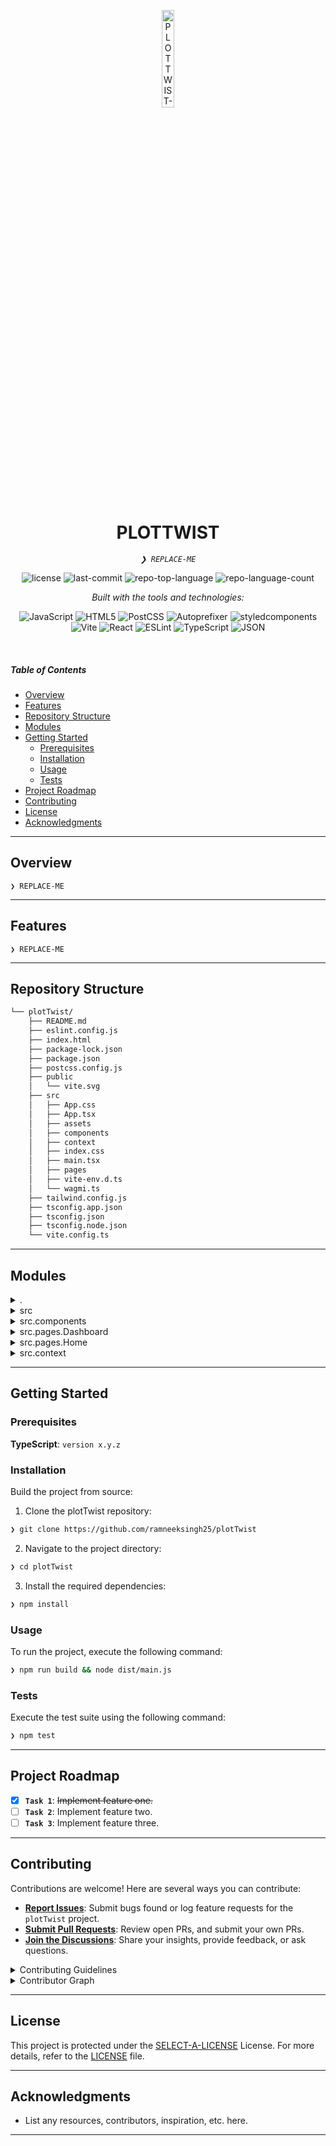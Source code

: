 <p align="center">
  <img src="https://img.icons8.com/?size=512&id=55494&format=png" width="20%" alt="PLOTTWIST-logo">
</p>
<p align="center">
    <h1 align="center">PLOTTWIST</h1>
</p>
<p align="center">
    <em><code>❯ REPLACE-ME</code></em>
</p>
<p align="center">
  <img src="https://img.shields.io/github/license/ramneeksingh25/plotTwist?style=flat&logo=opensourceinitiative&logoColor=white&color=0080ff" alt="license">
  <img src="https://img.shields.io/github/last-commit/ramneeksingh25/plotTwist?style=flat&logo=git&logoColor=white&color=0080ff" alt="last-commit">
  <img src="https://img.shields.io/github/languages/top/ramneeksingh25/plotTwist?style=flat&color=0080ff" alt="repo-top-language">
  <img src="https://img.shields.io/github/languages/count/ramneeksingh25/plotTwist?style=flat&color=0080ff" alt="repo-language-count">
</p>
<p align="center">
    <em>Built with the tools and technologies:</em>
</p>
<p align="center">
  <img src="https://img.shields.io/badge/JavaScript-F7DF1E.svg?style=flat&logo=JavaScript&logoColor=black" alt="JavaScript">
  <img src="https://img.shields.io/badge/HTML5-E34F26.svg?style=flat&logo=HTML5&logoColor=white" alt="HTML5">
  <img src="https://img.shields.io/badge/PostCSS-DD3A0A.svg?style=flat&logo=PostCSS&logoColor=white" alt="PostCSS">
  <img src="https://img.shields.io/badge/Autoprefixer-DD3735.svg?style=flat&logo=Autoprefixer&logoColor=white" alt="Autoprefixer">
  <img src="https://img.shields.io/badge/styledcomponents-DB7093.svg?style=flat&logo=styled-components&logoColor=white" alt="styledcomponents">
  <br>
  <img src="https://img.shields.io/badge/Vite-646CFF.svg?style=flat&logo=Vite&logoColor=white" alt="Vite">
  <img src="https://img.shields.io/badge/React-61DAFB.svg?style=flat&logo=React&logoColor=black" alt="React">
  <img src="https://img.shields.io/badge/ESLint-4B32C3.svg?style=flat&logo=ESLint&logoColor=white" alt="ESLint">
  <img src="https://img.shields.io/badge/TypeScript-3178C6.svg?style=flat&logo=TypeScript&logoColor=white" alt="TypeScript">
  <img src="https://img.shields.io/badge/JSON-000000.svg?style=flat&logo=JSON&logoColor=white" alt="JSON">
</p>

<br>

#####  Table of Contents

- [ Overview](#-overview)
- [ Features](#-features)
- [ Repository Structure](#-repository-structure)
- [ Modules](#-modules)
- [ Getting Started](#-getting-started)
    - [ Prerequisites](#-prerequisites)
    - [ Installation](#-installation)
    - [ Usage](#-usage)
    - [ Tests](#-tests)
- [ Project Roadmap](#-project-roadmap)
- [ Contributing](#-contributing)
- [ License](#-license)
- [ Acknowledgments](#-acknowledgments)

---

##  Overview

<code>❯ REPLACE-ME</code>

---

##  Features

<code>❯ REPLACE-ME</code>

---

##  Repository Structure

```sh
└── plotTwist/
    ├── README.md
    ├── eslint.config.js
    ├── index.html
    ├── package-lock.json
    ├── package.json
    ├── postcss.config.js
    ├── public
    │   └── vite.svg
    ├── src
    │   ├── App.css
    │   ├── App.tsx
    │   ├── assets
    │   ├── components
    │   ├── context
    │   ├── index.css
    │   ├── main.tsx
    │   ├── pages
    │   ├── vite-env.d.ts
    │   └── wagmi.ts
    ├── tailwind.config.js
    ├── tsconfig.app.json
    ├── tsconfig.json
    ├── tsconfig.node.json
    └── vite.config.ts
```

---

##  Modules

<details closed><summary>.</summary>

| File | Summary |
| --- | --- |
| [postcss.config.js](https://github.com/ramneeksingh25/plotTwist/blob/main/postcss.config.js) | <code>❯ REPLACE-ME</code> |
| [tsconfig.node.json](https://github.com/ramneeksingh25/plotTwist/blob/main/tsconfig.node.json) | <code>❯ REPLACE-ME</code> |
| [package-lock.json](https://github.com/ramneeksingh25/plotTwist/blob/main/package-lock.json) | <code>❯ REPLACE-ME</code> |
| [tsconfig.json](https://github.com/ramneeksingh25/plotTwist/blob/main/tsconfig.json) | <code>❯ REPLACE-ME</code> |
| [tailwind.config.js](https://github.com/ramneeksingh25/plotTwist/blob/main/tailwind.config.js) | <code>❯ REPLACE-ME</code> |
| [tsconfig.app.json](https://github.com/ramneeksingh25/plotTwist/blob/main/tsconfig.app.json) | <code>❯ REPLACE-ME</code> |
| [package.json](https://github.com/ramneeksingh25/plotTwist/blob/main/package.json) | <code>❯ REPLACE-ME</code> |
| [vite.config.ts](https://github.com/ramneeksingh25/plotTwist/blob/main/vite.config.ts) | <code>❯ REPLACE-ME</code> |
| [index.html](https://github.com/ramneeksingh25/plotTwist/blob/main/index.html) | <code>❯ REPLACE-ME</code> |
| [eslint.config.js](https://github.com/ramneeksingh25/plotTwist/blob/main/eslint.config.js) | <code>❯ REPLACE-ME</code> |

</details>

<details closed><summary>src</summary>

| File | Summary |
| --- | --- |
| [main.tsx](https://github.com/ramneeksingh25/plotTwist/blob/main/src/main.tsx) | <code>❯ REPLACE-ME</code> |
| [index.css](https://github.com/ramneeksingh25/plotTwist/blob/main/src/index.css) | <code>❯ REPLACE-ME</code> |
| [App.css](https://github.com/ramneeksingh25/plotTwist/blob/main/src/App.css) | <code>❯ REPLACE-ME</code> |
| [App.tsx](https://github.com/ramneeksingh25/plotTwist/blob/main/src/App.tsx) | <code>❯ REPLACE-ME</code> |
| [vite-env.d.ts](https://github.com/ramneeksingh25/plotTwist/blob/main/src/vite-env.d.ts) | <code>❯ REPLACE-ME</code> |
| [wagmi.ts](https://github.com/ramneeksingh25/plotTwist/blob/main/src/wagmi.ts) | <code>❯ REPLACE-ME</code> |

</details>

<details closed><summary>src.components</summary>

| File | Summary |
| --- | --- |
| [Header.tsx](https://github.com/ramneeksingh25/plotTwist/blob/main/src/components/Header.tsx) | <code>❯ REPLACE-ME</code> |
| [ConnectBtn.tsx](https://github.com/ramneeksingh25/plotTwist/blob/main/src/components/ConnectBtn.tsx) | <code>❯ REPLACE-ME</code> |

</details>

<details closed><summary>src.pages.Dashboard</summary>

| File | Summary |
| --- | --- |
| [index.tsx](https://github.com/ramneeksingh25/plotTwist/blob/main/src/pages/Dashboard/index.tsx) | <code>❯ REPLACE-ME</code> |

</details>

<details closed><summary>src.pages.Home</summary>

| File | Summary |
| --- | --- |
| [index.tsx](https://github.com/ramneeksingh25/plotTwist/blob/main/src/pages/Home/index.tsx) | <code>❯ REPLACE-ME</code> |

</details>

<details closed><summary>src.context</summary>

| File | Summary |
| --- | --- |
| [ThemeContext.tsx](https://github.com/ramneeksingh25/plotTwist/blob/main/src/context/ThemeContext.tsx) | <code>❯ REPLACE-ME</code> |
| [WalletContext.ts](https://github.com/ramneeksingh25/plotTwist/blob/main/src/context/WalletContext.ts) | <code>❯ REPLACE-ME</code> |

</details>

---

##  Getting Started

###  Prerequisites

**TypeScript**: `version x.y.z`

###  Installation

Build the project from source:

1. Clone the plotTwist repository:
```sh
❯ git clone https://github.com/ramneeksingh25/plotTwist
```

2. Navigate to the project directory:
```sh
❯ cd plotTwist
```

3. Install the required dependencies:
```sh
❯ npm install
```

###  Usage

To run the project, execute the following command:

```sh
❯ npm run build && node dist/main.js
```

###  Tests

Execute the test suite using the following command:

```sh
❯ npm test
```

---

##  Project Roadmap

- [X] **`Task 1`**: <strike>Implement feature one.</strike>
- [ ] **`Task 2`**: Implement feature two.
- [ ] **`Task 3`**: Implement feature three.

---

##  Contributing

Contributions are welcome! Here are several ways you can contribute:

- **[Report Issues](https://github.com/ramneeksingh25/plotTwist/issues)**: Submit bugs found or log feature requests for the `plotTwist` project.
- **[Submit Pull Requests](https://github.com/ramneeksingh25/plotTwist/blob/main/CONTRIBUTING.md)**: Review open PRs, and submit your own PRs.
- **[Join the Discussions](https://github.com/ramneeksingh25/plotTwist/discussions)**: Share your insights, provide feedback, or ask questions.

<details closed>
<summary>Contributing Guidelines</summary>

1. **Fork the Repository**: Start by forking the project repository to your github account.
2. **Clone Locally**: Clone the forked repository to your local machine using a git client.
   ```sh
   git clone https://github.com/ramneeksingh25/plotTwist
   ```
3. **Create a New Branch**: Always work on a new branch, giving it a descriptive name.
   ```sh
   git checkout -b new-feature-x
   ```
4. **Make Your Changes**: Develop and test your changes locally.
5. **Commit Your Changes**: Commit with a clear message describing your updates.
   ```sh
   git commit -m 'Implemented new feature x.'
   ```
6. **Push to github**: Push the changes to your forked repository.
   ```sh
   git push origin new-feature-x
   ```
7. **Submit a Pull Request**: Create a PR against the original project repository. Clearly describe the changes and their motivations.
8. **Review**: Once your PR is reviewed and approved, it will be merged into the main branch. Congratulations on your contribution!
</details>

<details closed>
<summary>Contributor Graph</summary>
<br>
<p align="left">
   <a href="https://github.com{/ramneeksingh25/plotTwist/}graphs/contributors">
      <img src="https://contrib.rocks/image?repo=ramneeksingh25/plotTwist">
   </a>
</p>
</details>

---

##  License

This project is protected under the [SELECT-A-LICENSE](https://choosealicense.com/licenses) License. For more details, refer to the [LICENSE](https://choosealicense.com/licenses/) file.

---

##  Acknowledgments

- List any resources, contributors, inspiration, etc. here.

---
